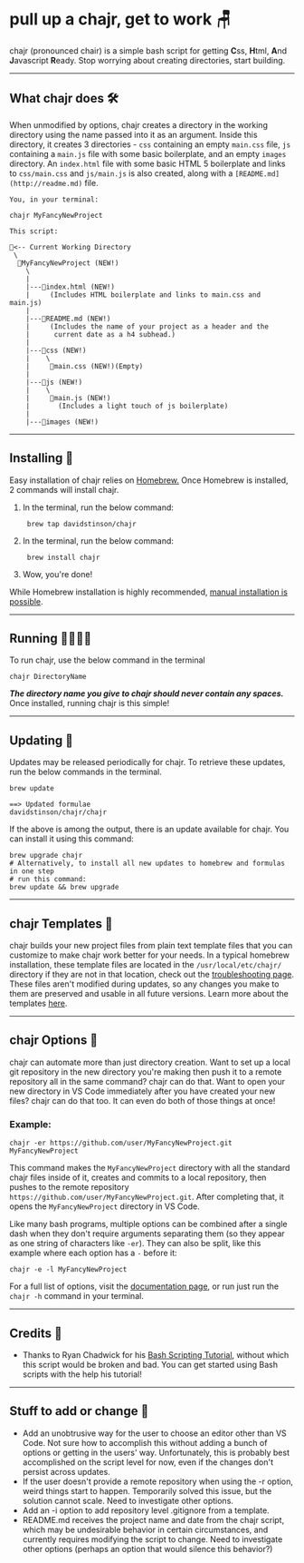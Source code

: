 # pull up a chajr, get to work 🪑

chajr (pronounced chair) is a simple bash script for getting **C**ss, **H**tml, **A**nd **J**avascript **R**eady. Stop worrying about creating directories, start building.

---

## What chajr does 🛠

When unmodified by options, chajr creates a directory in the working directory using the name passed into it as an argument. Inside this directory, it creates 3 directories - `css` containing an empty `main.css` file, `js` containing a `main.js` file with some basic boilerplate, and an empty `images` directory.  An `index.html` file with some basic HTML 5 boilerplate and links to `css/main.css` and `js/main.js` is also created, along with a `[README.md](http://readme.md)` file.

    You, in your terminal:
    
    chajr MyFancyNewProject
    
    This script:
    
    📂<-- Current Working Directory
     \
      📁MyFancyNewProject (NEW!)
        \
        |
        |---📄index.html (NEW!) 
        |     (Includes HTML boilerplate and links to main.css and main.js)
        |
    	|---📄README.md (NEW!)
    	|     (Includes the name of your project as a header and the 
    	|      current date as a h4 subhead.)
    	|
        |---📁css (NEW!)
        |    \
        |     📄main.css (NEW!)(Empty)
        |
        |---📁js (NEW!)
        |    \
        |     📄main.js (NEW!)
    	|       (Includes a light touch of js boilerplate)
        |
        |---📁images (NEW!)

---

## Installing 📲

Easy installation of chajr relies on [Homebrew.](https://brew.sh/) Once Homebrew is installed, 2 commands will install chajr.

1. In the terminal, run the below command:

        brew tap davidstinson/chajr

2. In the terminal, run the below command:

        brew install chajr

3. Wow, you're done!

While Homebrew installation is highly recommended, [manual installation is possible](https://github.com/DavidStinson/chajr/wiki/Advanced-Installation).

---

## Running 🏃‍♀️🏃‍♂️

To run chajr, use the below command in the terminal

    chajr DirectoryName

***The directory name you give to chajr should never contain any spaces.*** Once installed, running chajr is this simple!

---

## Updating 🎁

Updates may be released periodically for chajr. To retrieve these updates, run the below commands in the terminal.

    brew update

    ==> Updated formulae
    davidstinson/chajr/chajr

If the above is among the output, there is an update available for chajr. You can install it using this command:

    brew upgrade chajr
    # Alternatively, to install all new updates to homebrew and formulas in one step 
    # run this command:
    brew update && brew upgrade

---

## chajr Templates 📃

chajr builds your new project files from plain text template files that you can customize to make chajr work better for your needs. In a typical homebrew installation, these template files are located in the `/usr/local/etc/chajr/` directory if they are not in that location, check out the [troubleshooting page](https://github.com/DavidStinson/chajr/wiki/Troubleshooting). These files aren't modified during updates, so any changes you make to them are preserved and usable in all future versions. Learn more about the templates [here](https://github.com/DavidStinson/chajr/wiki/File-Templates-and-Configuration).

---

## chajr Options 🎨

chajr can automate more than just directory creation. Want to set up a local git repository in the new directory you're making then push it to a remote repository all in the same command? chajr can do that. Want to open your new directory in VS Code immediately after you have created your new files? chajr can do that too. It can even do both of those things at once!

### Example:

    chajr -er https://github.com/user/MyFancyNewProject.git MyFancyNewProject

This command makes the `MyFancyNewProject` directory with all the standard chajr files inside of it, creates and commits to a local repository, then pushes to the remote repository `https://github.com/user/MyFancyNewProject.git`. After completing that, it opens the `MyFancyNewProject` directory in VS Code. 

Like many bash programs, multiple options can be combined after a single dash when they don't require arguments separating them (so they appear as one string of characters like `-er`). They can also be split, like this example where each option has a `-` before it:

    chajr -e -l MyFancyNewProject

For a full list of options, visit the [documentation page](https://github.com/DavidStinson/chajr/wiki/Documentation), or run just run the `chajr -h` command in your terminal.

---

## Credits 🙌

- Thanks to Ryan Chadwick for his [Bash Scripting Tutorial](https://ryanstutorials.net/bash-scripting-tutorial/), without which this script would be broken and bad. You can get started using Bash scripts with the help his tutorial!

---

## Stuff to add or change 🚀

- Add an unobtrusive way for the user to choose an editor other than VS Code. Not sure how to accomplish this without adding a bunch of options or getting in the users' way. Unfortunately, this is probably best accomplished on the script level for now, even if the changes don't persist across updates.
- If the user doesn't provide a remote repository when using the -r option, weird things start to happen. Temporarily solved this issue, but the solution cannot scale. Need to investigate other options.
- Add an -i option to add repository level .gitignore from a template.
- README.md receives the project name and date from the chajr script, which may be undesirable behavior in certain circumstances, and currently requires modifying the script to change. Need to investigate other options (perhaps an option that would silence this behavior?)